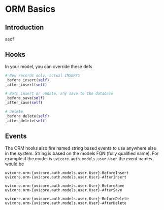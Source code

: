 # ORM Basics


## Introduction
asdf



## Hooks

In your model, you can override these defs

```python
# New records only, actual INSERTS
_before_insert(self)
_after_insert(self)

# Both insert or update, any save to the database
_before_save(self)
_after_save(self)

# Delete
_before_delete(self)
_after_delete(self)
```

## Events

The ORM hooks also fire named string based events to use anywhere else in the system.  String is based on the models FQN (fully qualified name).  For example if the model is `uvicore.auth.models.user.User` the event names would be

```
uvicore.orm-{uvicore.auth.models.user.User}-BeforeInsert
uvicore.orm-{uvicore.auth.models.user.User}-AfterInsert

uvicore.orm-{uvicore.auth.models.user.User}-BeforeSave
uvicore.orm-{uvicore.auth.models.user.User}-AfterSave

uvicore.orm-{uvicore.auth.models.user.User}-BeforeDelete
uvicore.orm-{uvicore.auth.models.user.User}-AfterDelete
```
